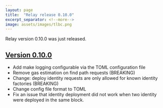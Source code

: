 ```yaml
---
layout: page
title:  "Relay release 0.10.0"
excerpt_separator: <!--more-->
image: assets/images/tlbc.png
---
```


Relay version 0.10.0 was just released.
<!--more-->
## [Version 0.10.0](https://github.com/trustlines-protocol/relay/releases/tag/0.10.0)

- Add make logging configurable via the TOML configuration file
- Remove gas estimation on find path requests (BREAKING)
- Change: deploy identity requests are only allowed for known identity factories (BREAKING)
- Change config file format to TOML
- Fix an issue that identity deployment did not work when two identity were deployed in the same block.
